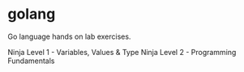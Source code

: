 # golang

Go language hands on lab exercises.

Ninja Level 1 - Variables, Values & Type
Ninja Level 2 - Programming Fundamentals
